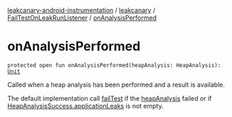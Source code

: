 [leakcanary-android-instrumentation](../../index.md) / [leakcanary](../index.md) / [FailTestOnLeakRunListener](index.md) / [onAnalysisPerformed](./on-analysis-performed.md)

# onAnalysisPerformed

`protected open fun onAnalysisPerformed(heapAnalysis: HeapAnalysis): `[`Unit`](https://kotlinlang.org/api/latest/jvm/stdlib/kotlin/-unit/index.html)

Called when a heap analysis has been performed and a result is available.

The default implementation call [failTest](fail-test.md) if the [heapAnalysis](on-analysis-performed.md#leakcanary.FailTestOnLeakRunListener$onAnalysisPerformed(shark.HeapAnalysis)/heapAnalysis) failed or if
[HeapAnalysisSuccess.applicationLeaks](#) is not empty.

